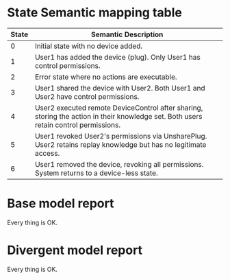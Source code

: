 

# State Semantic mapping table
| State | Semantic Description |
|-------|-----------------------|
| 0     | Initial state with no device added. |
| 1     | User1 has added the device (plug). Only User1 has control permissions. |
| 2     | Error state where no actions are executable. |
| 3     | User1 shared the device with User2. Both User1 and User2 have control permissions. |
| 4     | User2 executed remote DeviceControl after sharing, storing the action in their knowledge set. Both users retain control permissions. |
| 5     | User1 revoked User2's permissions via UnsharePlug. User2 retains replay knowledge but has no legitimate access. |
| 6     | User1 removed the device, revoking all permissions. System returns to a device-less state. |

# Base model report
Every thing is OK.

# Divergent model report
Every thing is OK.